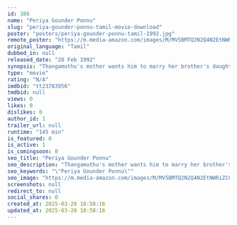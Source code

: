 ```yaml
---
id: 386
name: "Periya Gounder Ponnu"
slug: "periya-gounder-ponnu-tamil-movie-download"
poster: "posters/periya-gounder-ponnu-tamil-1992.jpg"
remote_poster: "https://m.media-amazon.com/images/M/MV5BMTQ2N2Q4N2EtNWRiZC00OTc3LWI3ODYtZTU1ZjI3OGI5ZTVmXkEyXkFqcGdeQXVyMTEzNzg0Mjkx._V1_SX300.jpg"
original_language: "Tamil"
dubbed_in: null
released_date: "28 Feb 1992"
synopsis: "Thangamuthu's mother wants him to marry her brother's daughter Manju as per their tradition. However, Manju is against the relatioship and her father insults him and his mother."
type: "movie"
rating: "N/A"
imdbid: "tt23783956"
tmdbid: null
views: 0
likes: 0
dislikes: 0
author_id: 1
trailer_url: null
runtime: "145 min"
is_featured: 0
is_active: 1
is_comingsoon: 0
seo_title: "Periya Gounder Ponnu"
seo_description: "Thangamuthu's mother wants him to marry her brother's daughter Manju as per their tradition. However, Manju is against the relatioship and her father insults him and his mother."
seo_keywords: "\"Periya Gounder Ponnu\""
seo_image: "https://m.media-amazon.com/images/M/MV5BMTQ2N2Q4N2EtNWRiZC00OTc3LWI3ODYtZTU1ZjI3OGI5ZTVmXkEyXkFqcGdeQXVyMTEzNzg0Mjkx._V1_SX300.jpg"
screenshots: null
redirect_to: null
social_shares: 0
created_at: 2025-03-20 18:58:16
updated_at: 2025-03-20 18:58:16
---
```



